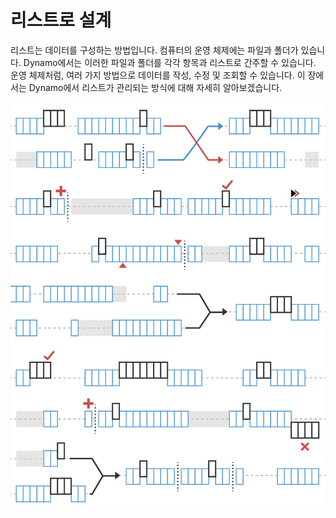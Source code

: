 # 리스트로 설계

리스트는 데이터를 구성하는 방법입니다. 컴퓨터의 운영 체제에는 파일과 폴더가 있습니다. Dynamo에서는 이러한 파일과 폴더를 각각 항목과 리스트로 간주할 수 있습니다. 운영 체제처럼, 여러 가지 방법으로 데이터를 작성, 수정 및 조회할 수 있습니다. 이 장에서는 Dynamo에서 리스트가 관리되는 방식에 대해 자세히 알아보겠습니다.

![](../images/5-4/designingwithlists.jpg)
